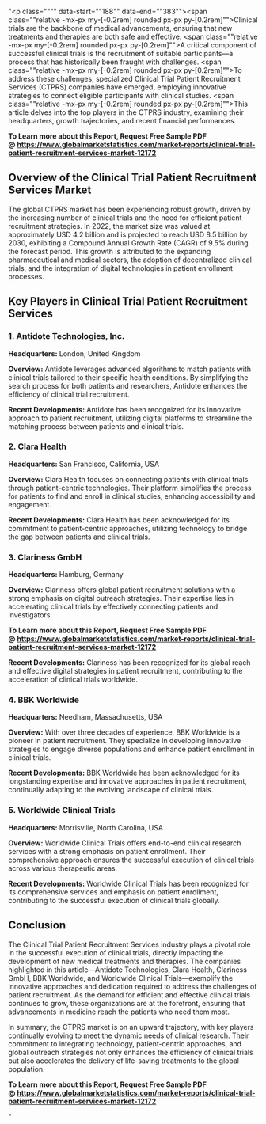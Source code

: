 "<p class="""" data-start=""188"" data-end=""383""><span class=""relative -mx-px my-[-0.2rem] rounded px-px py-[0.2rem]"">Clinical trials are the backbone of medical advancements, ensuring that new treatments and therapies are both safe and effective.</span> <span class=""relative -mx-px my-[-0.2rem] rounded px-px py-[0.2rem]"">A critical component of successful clinical trials is the recruitment of suitable participants&mdash;a process that has historically been fraught with challenges.</span> <span class=""relative -mx-px my-[-0.2rem] rounded px-px py-[0.2rem]"">To address these challenges, specialized Clinical Trial Patient Recruitment Services (CTPRS) companies have emerged, employing innovative strategies to connect eligible participants with clinical studies.</span> <span class=""relative -mx-px my-[-0.2rem] rounded px-px py-[0.2rem]"">This article delves into the top players in the CTPRS industry, examining their headquarters, growth trajectories, and recent financial performances.</span></p>
<p class="""" data-start=""188"" data-end=""383""><strong>To Learn more about this Report, Request Free Sample PDF @&nbsp;<a href=""https://www.globalmarketstatistics.com/market-reports/clinical-trial-patient-recruitment-services-market-12172"">https://www.globalmarketstatistics.com/market-reports/clinical-trial-patient-recruitment-services-market-12172</a></strong></p>
<h2 class="""" data-start=""385"" data-end=""454"">Overview of the Clinical Trial Patient Recruitment Services Market</h2>
<p class="""" data-start=""456"" data-end=""651""><span class=""relative -mx-px my-[-0.2rem] rounded px-px py-[0.2rem]"">The global CTPRS market has been experiencing robust growth, driven by the increasing number of clinical trials and the need for efficient patient recruitment strategies.</span> <span class=""relative -mx-px my-[-0.2rem] rounded px-px py-[0.2rem]"">In 2022, the market size was valued at approximately USD 4.2 billion and is projected to reach USD 8.5 billion by 2030, exhibiting a Compound Annual Growth Rate (CAGR) of 9.5% during the forecast period.</span> <span class=""relative -mx-px my-[-0.2rem] rounded px-px py-[0.2rem]"">This growth is attributed to the expanding pharmaceutical and medical sectors, the adoption of decentralized clinical trials, and the integration of digital technologies in patient enrollment processes.</span></p>
<h2 class="""" data-start=""653"" data-end=""714"">Key Players in Clinical Trial Patient Recruitment Services</h2>
<h3 class="""" data-start=""716"" data-end=""750"">1. Antidote Technologies, Inc.</h3>
<p class="""" data-start=""752"" data-end=""855""><strong data-start=""752"" data-end=""769"">Headquarters:</strong> <span class=""relative -mx-px my-[-0.2rem] rounded px-px py-[0.2rem]"">London, United Kingdom</span></p>
<p class="""" data-start=""857"" data-end=""996""><strong data-start=""857"" data-end=""870"">Overview:</strong> <span class=""relative -mx-px my-[-0.2rem] rounded px-px py-[0.2rem]"">Antidote leverages advanced algorithms to match patients with clinical trials tailored to their specific health conditions.</span> <span class=""relative -mx-px my-[-0.2rem] rounded px-px py-[0.2rem]"">By simplifying the search process for both patients and researchers, Antidote enhances the efficiency of clinical trial recruitment.</span></p>
<p class="""" data-start=""998"" data-end=""1108""><strong data-start=""998"" data-end=""1022"">Recent Developments:</strong> <span class=""relative -mx-px my-[-0.2rem] rounded px-px py-[0.2rem]"">Antidote has been recognized for its innovative approach to patient recruitment, utilizing digital platforms to streamline the matching process between patients and clinical trials.</span></p>
<h3 class="""" data-start=""1110"" data-end=""1129"">2. Clara Health</h3>
<p class="""" data-start=""1131"" data-end=""1234""><strong data-start=""1131"" data-end=""1148"">Headquarters:</strong> <span class=""relative -mx-px my-[-0.2rem] rounded px-px py-[0.2rem]"">San Francisco, California, USA</span></p>
<p class="""" data-start=""1236"" data-end=""1375""><strong data-start=""1236"" data-end=""1249"">Overview:</strong> <span class=""relative -mx-px my-[-0.2rem] rounded px-px py-[0.2rem]"">Clara Health focuses on connecting patients with clinical trials through patient-centric technologies.</span> <span class=""relative -mx-px my-[-0.2rem] rounded px-px py-[0.2rem]"">Their platform simplifies the process for patients to find and enroll in clinical studies, enhancing accessibility and engagement.</span></p>
<p class="""" data-start=""1377"" data-end=""1487""><strong data-start=""1377"" data-end=""1401"">Recent Developments:</strong> <span class=""relative -mx-px my-[-0.2rem] rounded px-px py-[0.2rem]"">Clara Health has been acknowledged for its commitment to patient-centric approaches, utilizing technology to bridge the gap between patients and clinical trials.</span></p>
<h3 class="""" data-start=""1489"" data-end=""1510"">3. Clariness GmbH</h3>
<p class="""" data-start=""1512"" data-end=""1615""><strong data-start=""1512"" data-end=""1529"">Headquarters:</strong> <span class=""relative -mx-px my-[-0.2rem] rounded px-px py-[0.2rem]"">Hamburg, Germany</span></p>
<p class="""" data-start=""1617"" data-end=""1756""><strong data-start=""1617"" data-end=""1630"">Overview:</strong> <span class=""relative -mx-px my-[-0.2rem] rounded px-px py-[0.2rem]"">Clariness offers global patient recruitment solutions with a strong emphasis on digital outreach strategies.</span> <span class=""relative -mx-px my-[-0.2rem] rounded px-px py-[0.2rem]"">Their expertise lies in accelerating clinical trials by effectively connecting patients and investigators.</span></p>
<p class="""" data-start=""1617"" data-end=""1756""><strong>To Learn more about this Report, Request Free Sample PDF @&nbsp;<a href=""https://www.globalmarketstatistics.com/market-reports/clinical-trial-patient-recruitment-services-market-12172"">https://www.globalmarketstatistics.com/market-reports/clinical-trial-patient-recruitment-services-market-12172</a></strong></p>
<p class="""" data-start=""1758"" data-end=""1868""><strong data-start=""1758"" data-end=""1782"">Recent Developments:</strong> <span class=""relative -mx-px my-[-0.2rem] rounded px-px py-[0.2rem]"">Clariness has been recognized for its global reach and effective digital strategies in patient recruitment, contributing to the acceleration of clinical trials worldwide.</span></p>
<h3 class="""" data-start=""1870"" data-end=""1890"">4. BBK Worldwide</h3>
<p class="""" data-start=""1892"" data-end=""1995""><strong data-start=""1892"" data-end=""1909"">Headquarters:</strong> <span class=""relative -mx-px my-[-0.2rem] rounded px-px py-[0.2rem]"">Needham, Massachusetts, USA</span></p>
<p class="""" data-start=""1997"" data-end=""2136""><strong data-start=""1997"" data-end=""2010"">Overview:</strong> <span class=""relative -mx-px my-[-0.2rem] rounded px-px py-[0.2rem]"">With over three decades of experience, BBK Worldwide is a pioneer in patient recruitment.</span> <span class=""relative -mx-px my-[-0.2rem] rounded px-px py-[0.2rem]"">They specialize in developing innovative strategies to engage diverse populations and enhance patient enrollment in clinical trials.</span></p>
<p class="""" data-start=""2138"" data-end=""2248""><strong data-start=""2138"" data-end=""2162"">Recent Developments:</strong> <span class=""relative -mx-px my-[-0.2rem] rounded px-px py-[0.2rem]"">BBK Worldwide has been acknowledged for its longstanding expertise and innovative approaches in patient recruitment, continually adapting to the evolving landscape of clinical trials.</span></p>
<h3 class="""" data-start=""2250"" data-end=""2282"">5. Worldwide Clinical Trials</h3>
<p class="""" data-start=""2284"" data-end=""2387""><strong data-start=""2284"" data-end=""2301"">Headquarters:</strong> <span class=""relative -mx-px my-[-0.2rem] rounded px-px py-[0.2rem]"">Morrisville, North Carolina, USA</span></p>
<p class="""" data-start=""2389"" data-end=""2528""><strong data-start=""2389"" data-end=""2402"">Overview:</strong> <span class=""relative -mx-px my-[-0.2rem] rounded px-px py-[0.2rem]"">Worldwide Clinical Trials offers end-to-end clinical research services with a strong emphasis on patient enrollment.</span> <span class=""relative -mx-px my-[-0.2rem] rounded px-px py-[0.2rem]"">Their comprehensive approach ensures the successful execution of clinical trials across various therapeutic areas.</span></p>
<p class="""" data-start=""2530"" data-end=""2640""><strong data-start=""2530"" data-end=""2554"">Recent Developments:</strong> <span class=""relative -mx-px my-[-0.2rem] rounded px-px py-[0.2rem]"">Worldwide Clinical Trials has been recognized for its comprehensive services and emphasis on patient enrollment, contributing to the successful execution of clinical trials globally.</span></p>
<h2 class="""" data-start=""2642"" data-end=""2655"">Conclusion</h2>
<p class="""" data-start=""2657"" data-end=""2822""><span class=""relative -mx-px my-[-0.2rem] rounded px-px py-[0.2rem]"">The Clinical Trial Patient Recruitment Services industry plays a pivotal role in the successful execution of clinical trials, directly impacting the development of new medical treatments and therapies.</span> <span class=""relative -mx-px my-[-0.2rem] rounded px-px py-[0.2rem]"">The companies highlighted in this article&mdash;Antidote Technologies, Clara Health, Clariness GmbH, BBK Worldwide, and Worldwide Clinical Trials&mdash;exemplify the innovative approaches and dedication required to address the challenges of patient recruitment.</span> <span class=""relative -mx-px my-[-0.2rem] rounded px-px py-[0.2rem]"">As the demand for efficient and effective clinical trials continues to grow, these organizations are at the forefront, ensuring that advancements in medicine reach the patients who need them most.</span></p>
<p class="""" data-start=""2824"" data-end=""2949""><span class=""relative -mx-px my-[-0.2rem] rounded px-px py-[0.2rem]"">In summary, the CTPRS market is on an upward trajectory, with key players continually evolving to meet the dynamic needs of clinical research.</span> <span class=""relative -mx-px my-[-0.2rem] rounded px-px py-[0.2rem]"">Their commitment to integrating technology, patient-centric approaches, and global outreach strategies not only enhances the efficiency of clinical trials but also accelerates the delivery of life-saving treatments to the global population.</span></p>
<p class="""" data-start=""2824"" data-end=""2949""><span class=""relative -mx-px my-[-0.2rem] rounded px-px py-[0.2rem]""><strong>To Learn more about this Report, Request Free Sample PDF @&nbsp;<a href=""https://www.globalmarketstatistics.com/market-reports/clinical-trial-patient-recruitment-services-market-12172"">https://www.globalmarketstatistics.com/market-reports/clinical-trial-patient-recruitment-services-market-12172</a></strong></span></p>"
